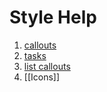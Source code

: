 # Style Help

1. [callouts](style.md#callouts)
2. [tasks](style.md#tasks)
3. [list callouts](style.md#list%20callouts)
4. [[Icons]]
